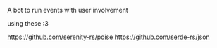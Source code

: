 A bot to run events with user involvement

using these :3

https://github.com/serenity-rs/poise
https://github.com/serde-rs/json